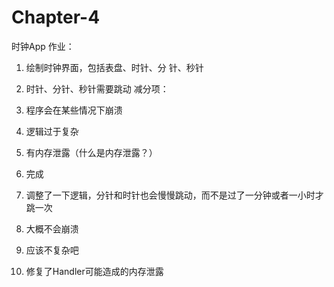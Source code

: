 # Chapter-4
时钟App
作业：
1. 绘制时钟界面，包括表盘、时针、分
针、秒针
2. 时针、分针、秒针需要跳动
减分项：
1. 程序会在某些情况下崩溃
2. 逻辑过于复杂
3. 有内存泄露（什么是内存泄露？）



1. 完成
2. 调整了一下逻辑，分针和时针也会慢慢跳动，而不是过了一分钟或者一小时才跳一次
3. 大概不会崩溃
4. 应该不复杂吧
5. 修复了Handler可能造成的内存泄露